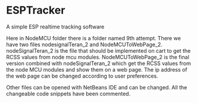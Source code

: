 # ESPTracker
A simple ESP realtime tracking software

Here in NodeMCU folder there is a folder named 9th attempt. There we have two files nodesignalTeran_2 and NodeMCUToWebPage_2.
nodeSignalTeran_2 is the file that should be implemented on cart to get the RCSS values from node mcu modules. NodeMCUToWebPage_2 is the final version combined with nodeSignalTeran_2 which get the RCSS values from the node MCU modules and show them on a web page. The ip address of the web page can be changed according to  user preferences.

Other files can be opened with NetBeans IDE and can be changed. All the changeable code snippets have been commented.
